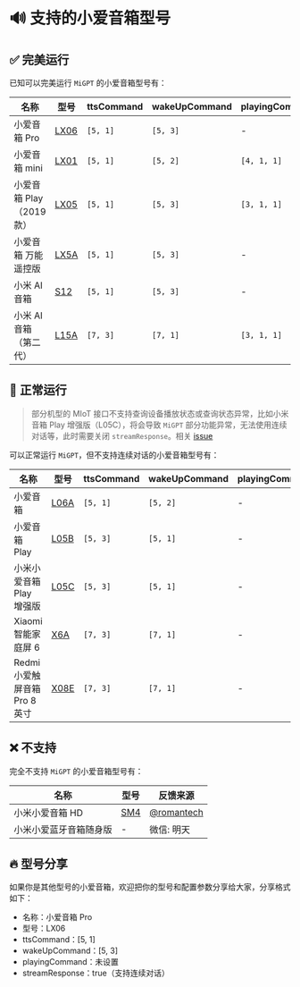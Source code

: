 # 🔊 支持的小爱音箱型号

## ✅ 完美运行

已知可以完美运行 `MiGPT` 的小爱音箱型号有：

| 名称                     | 型号                                                                                                | ttsCommand | wakeUpCommand | playingCommand | streamResponse | 反馈来源                                                                         |
| ------------------------ | --------------------------------------------------------------------------------------------------- | ---------- | ------------- | -------------- | -------------- | -------------------------------------------------------------------------------- |
| 小爱音箱 Pro             | [LX06](https://home.miot-spec.com/spec?type=urn:miot-spec-v2:device:speaker:0000A015:xiaomi-lx06:2) | `[5, 1]`   | `[5, 3]`      | -              | true           | [@idootop](https://github.com/idootop)                                           |
| 小爱音箱 mini            | [LX01](https://home.miot-spec.com/spec?type=urn:miot-spec-v2:device:speaker:0000A015:xiaomi-lx01:1) | `[5, 1]`   | `[5, 2]`      | `[4, 1, 1]`    | true           | [@gsscsd](https://github.com/idootop/mi-gpt/issues/92#issuecomment-2168013500)   |
| 小爱音箱 Play（2019 款） | [LX05](https://home.miot-spec.com/spec?type=urn:miot-spec-v2:device:speaker:0000A015:xiaomi-lx05:1) | `[5, 1]`   | `[5, 3]`      | `[3, 1, 1]`    | true           | [@wt666666](https://github.com/idootop/mi-gpt/issues/92#issuecomment-2168424538) |
| 小爱音箱 万能遥控版      | [LX5A](https://home.miot-spec.com/spec?type=urn:miot-spec-v2:device:speaker:0000A015:xiaomi-lx5a:2) | `[5, 1]`   | `[5, 3]`      | -              | true           | [@imhsz](https://github.com/idootop/mi-gpt/issues/62)                            |
| 小米 AI 音箱             | [S12](https://home.miot-spec.com/spec?type=urn:miot-spec-v2:device:speaker:0000A015:xiaomi-s12:2)   | `[5, 1]`   | `[5, 3]`      | -              | true           | 微信: CMSJ                                                                       |
| 小米 AI 音箱（第二代）   | [L15A](https://home.miot-spec.com/spec?type=urn:miot-spec-v2:device:speaker:0000A015:xiaomi-l15a:2) | `[7, 3]`   | `[7, 1]`      | `[3, 1, 1]`    | true           | 微信: 龙之广                                                                     |

## 🚗 正常运行

> 部分机型的 MIoT 接口不支持查询设备播放状态或查询状态异常，比如小米音箱 Play 增强版（L05C），将会导致 `MiGPT` 部分功能异常，无法使用连续对话等，此时需要关闭 `streamResponse`。相关 [issue](https://github.com/idootop/mi-gpt/issues/14)

可以正常运行 `MiGPT`，但不支持连续对话的小爱音箱型号有：

| 名称                          | 型号                                                                                                | ttsCommand | wakeUpCommand | playingCommand | streamResponse | 反馈来源                                                   |
| ----------------------------- | --------------------------------------------------------------------------------------------------- | ---------- | ------------- | -------------- | -------------- | ---------------------------------------------------------- |
| 小爱音箱                      | [L06A](https://home.miot-spec.com/spec?type=urn:miot-spec-v2:device:speaker:0000A015:xiaomi-l06a:2) | `[5, 1]`   | `[5, 2]`      | -              | false          | [@zhanglc](https://github.com/idootop/mi-gpt/issues/42)    |
| 小爱音箱 Play                 | [L05B](https://home.miot-spec.com/spec?type=urn:miot-spec-v2:device:speaker:0000A015:xiaomi-l05b:1) | `[5, 3]`   | `[5, 1]`      | -              | false          | [@BiuBiu2323](https://github.com/idootop/mi-gpt/issues/48) |
| 小米小爱音箱 Play 增强版      | [L05C](https://home.miot-spec.com/spec?type=urn:miot-spec-v2:device:speaker:0000A015:xiaomi-l05c:1) | `[5, 3]`   | `[5, 1]`      | -              | false          | [@lyddias](https://github.com/idootop/mi-gpt/issues/14)    |
| Xiaomi 智能家庭屏 6           | [X6A](https://home.miot-spec.com/spec?type=urn:miot-spec-v2:device:speaker:0000A015:xiaomi-x6a:1)   | `[7, 3]`   | `[7, 1]`      | -              | false          | [@Hongwing](https://github.com/idootop/mi-gpt/issues/80)   |
| Redmi 小爱触屏音箱 Pro 8 英寸 | [X08E](https://home.miot-spec.com/spec?type=urn:miot-spec-v2:device:speaker:0000A015:xiaomi-x08e:1) | `[7, 3]`   | `[7, 1]`      | -              | false          | [@shangjiyu](https://github.com/idootop/mi-gpt/issues/20)  |

## ❌ 不支持

完全不支持 `MiGPT` 的小爱音箱型号有：

| 名称                   | 型号                                                           | 反馈来源                                                  |
| ---------------------- | -------------------------------------------------------------- | --------------------------------------------------------- |
| 小米小爱音箱 HD        | [SM4](https://home.miot-spec.com/spec/onemore.wifispeaker.sm4) | [@romantech](https://github.com/idootop/mi-gpt/issues/91) |
| 小米小爱蓝牙音箱随身版 | -                                                              | 微信: 明天                                                |

## 🔥 型号分享

如果你是其他型号的小爱音箱，欢迎把你的型号和配置参数分享给大家，分享格式如下：

- 名称：小爱音箱 Pro
- 型号：LX06
- ttsCommand：[5, 1]
- wakeUpCommand：[5, 3]
- playingCommand：未设置
- streamResponse：true（支持连续对话）
